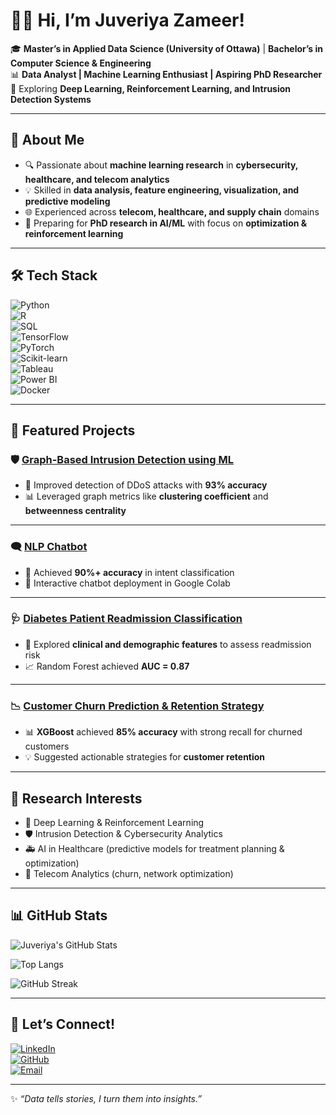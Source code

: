 # 👩‍💻 Hi, I’m Juveriya Zameer!  

🎓 **Master’s in Applied Data Science (University of Ottawa)** | **Bachelor’s in Computer Science & Engineering**  
📊 **Data Analyst | Machine Learning Enthusiast | Aspiring PhD Researcher**  
🌱 Exploring **Deep Learning, Reinforcement Learning, and Intrusion Detection Systems**  

---

## 🚀 About Me  
- 🔍 Passionate about **machine learning research** in **cybersecurity, healthcare, and telecom analytics**  
- 💡 Skilled in **data analysis, feature engineering, visualization, and predictive modeling**  
- 🌐 Experienced across **telecom, healthcare, and supply chain** domains  
- 🎯 Preparing for **PhD research in AI/ML** with focus on **optimization & reinforcement learning**  

---

## 🛠️ Tech Stack  

![Python](https://img.shields.io/badge/Python-3776AB?style=for-the-badge&logo=python&logoColor=white)  
![R](https://img.shields.io/badge/R-276DC3?style=for-the-badge&logo=r&logoColor=white)  
![SQL](https://img.shields.io/badge/SQL-336791?style=for-the-badge&logo=postgresql&logoColor=white)  
![TensorFlow](https://img.shields.io/badge/TensorFlow-FF6F00?style=for-the-badge&logo=tensorflow&logoColor=white)  
![PyTorch](https://img.shields.io/badge/PyTorch-EE4C2C?style=for-the-badge&logo=pytorch&logoColor=white)  
![Scikit-learn](https://img.shields.io/badge/Scikit--learn-F7931E?style=for-the-badge&logo=scikit-learn&logoColor=white)  
![Tableau](https://img.shields.io/badge/Tableau-E97627?style=for-the-badge&logo=tableau&logoColor=white)  
![Power BI](https://img.shields.io/badge/PowerBI-F2C811?style=for-the-badge&logo=powerbi&logoColor=black)  
![Docker](https://img.shields.io/badge/Docker-2496ED?style=for-the-badge&logo=docker&logoColor=white)  

---

## 📌 Featured Projects  

### 🛡️ [Graph-Based Intrusion Detection using ML](https://github.com/juveriya-zameer/graph-ids-ml)  
- 🚀 Improved detection of DDoS attacks with **93% accuracy**  
- 📊 Leveraged graph metrics like **clustering coefficient** and **betweenness centrality**  

---

### 🗨️ [NLP Chatbot](https://github.com/juveriya-zameer/nlp-chatbot)  
- 💬 Achieved **90%+ accuracy** in intent classification  
- 🔄 Interactive chatbot deployment in Google Colab  

---

### 🩺 [Diabetes Patient Readmission Classification](https://github.com/juveriya-zameer/diabetes-readmission)  
- 🧪 Explored **clinical and demographic features** to assess readmission risk  
- 📈 Random Forest achieved **AUC = 0.87**  

---

### 📉 [Customer Churn Prediction & Retention Strategy](https://github.com/juveriya-zameer/customer-churn)  
- 📊 **XGBoost** achieved **85% accuracy** with strong recall for churned customers  
- 💡 Suggested actionable strategies for **customer retention**  

---

## 📖 Research Interests  
- 🧠 Deep Learning & Reinforcement Learning  
- 🛡️ Intrusion Detection & Cybersecurity Analytics  
- 🚑 AI in Healthcare (predictive models for treatment planning & optimization)  
- 📡 Telecom Analytics (churn, network optimization)  

---

## 📊 GitHub Stats  

![Juveriya's GitHub Stats](https://github-readme-stats.vercel.app/api?username=juveriya-zameer&show_icons=true&theme=radical)  

![Top Langs](https://github-readme-stats.vercel.app/api/top-langs/?username=juveriya-zameer&layout=compact&theme=radical)  

![GitHub Streak](https://github-readme-streak-stats.herokuapp.com/?user=juveriya-zameer&theme=radical)  

---

## 🤝 Let’s Connect!  
[![LinkedIn](https://img.shields.io/badge/LinkedIn-0077B5?style=for-the-badge&logo=linkedin&logoColor=white)](https://linkedin.com/in/your-profile)  
[![GitHub](https://img.shields.io/badge/GitHub-181717?style=for-the-badge&logo=github&logoColor=white)](https://github.com/juveriya-zameer)  
[![Email](https://img.shields.io/badge/Email-D14836?style=for-the-badge&logo=gmail&logoColor=white)](mailto:your.email@example.com)  

---

✨ *“Data tells stories, I turn them into insights.”*  
